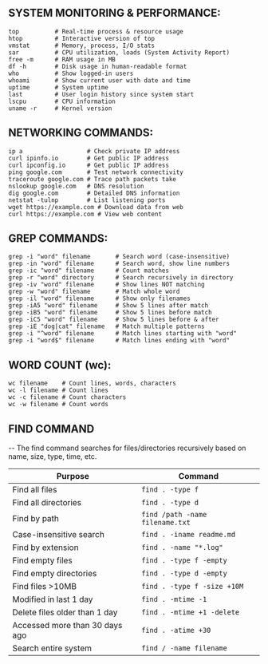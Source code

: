  SYSTEM MONITORING & PERFORMANCE:
 ---------------------------------


    top          # Real-time process & resource usage
    htop         # Interactive version of top
    vmstat       # Memory, process, I/O stats
    sar          # CPU utilization, loads (System Activity Report)
    free -m      # RAM usage in MB
    df -h        # Disk usage in human-readable format
    who          # Show logged-in users
    whoami       # Show current user with date and time
    uptime       # System uptime
    last         # User login history since system start
    lscpu        # CPU information
    uname -r     # Kernel version

NETWORKING COMMANDS:
-------------------

    ip a                  # Check private IP address
    curl ipinfo.io        # Get public IP address
    curl ipconfig.io      # Get public IP address
    ping google.com       # Test network connectivity
    traceroute google.com # Trace path packets take
    nslookup google.com   # DNS resolution
    dig google.com        # Detailed DNS information
    netstat -tulnp        # List listening ports
    wget https://example.com # Download data from web
    curl https://example.com # View web content

GREP COMMANDS:
-------------

    grep -i "word" filename       # Search word (case-insensitive)
    grep -in "word" filename      # Search word, show line numbers
    grep -ic "word" filename      # Count matches
    grep -r "word" directory      # Search recursively in directory
    grep -iv "word" filename      # Show lines NOT matching
    grep -w "word" filename       # Match whole word
    grep -il "word" filename      # Show only filenames
    grep -iA5 "word" filename     # Show 5 lines after match
    grep -iB5 "word" filename     # Show 5 lines before match
    grep -iC5 "word" filename     # Show 5 lines before & after
    grep -iE "dog|cat" filename   # Match multiple patterns
    grep -i "^word" filename      # Match lines starting with "word"
    grep -i "word$" filename      # Match lines ending with "word"


WORD COUNT (wc):
---------------
    wc filename    # Count lines, words, characters
    wc -l filename # Count lines
    wc -c filename # Count characters
    wc -w filename # Count words


FIND COMMAND
-------------

-- The find command searches for files/directories recursively based on name, size, type, time, etc.

| Purpose                        | Command                         |
| ------------------------------ | ------------------------------- |
| Find all files                 | `find . -type f`                |
| Find all directories           | `find . -type d`                |
| Find by path                   | `find /path -name filename.txt` |
| Case-insensitive search        | `find . -iname readme.md`       |
| Find by extension              | `find . -name "*.log"`          |
| Find empty files               | `find . -type f -empty`         |
| Find empty directories         | `find . -type d -empty`         |
| Find files >10MB               | `find . -type f -size +10M`     |
| Modified in last 1 day         | `find . -mtime -1`              |
| Delete files older than 1 day  | `find . -mtime +1 -delete`      |
| Accessed more than 30 days ago | `find . -atime +30`             |
| Search entire system           | `find / -name filename`         |
